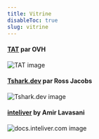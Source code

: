 ```yaml
---
title: Vitrine
disableToc: true
slug: vitrine
---
```


#### [TAT](https://ovh.github.io/tat/overview/) par OVH
![TAT image](/fcj-ss2-workshop-004/images/showcase/tat.png?width=50pc)

#### [Tshark.dev](https://tshark.dev) par Ross Jacobs
![Tshark.dev image](/fcj-ss2-workshop-004/images/showcase/tshark_dev.png?width=50pc)

#### [inteliver](https://docs.inteliver.com) by Amir Lavasani
![docs.inteliver.com image](/fcj-ss2-workshop-004/images/showcase/inteliver_docs.png?width=50pc)